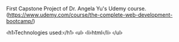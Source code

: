 First Capstone Project of Dr. Angela Yu's Udemy course. (https://www.udemy.com/course/the-complete-web-development-bootcamp/)

‹h1›Technologies used:‹/h1›
‹ul›
  ‹li›html‹/li›
‹/ul›
